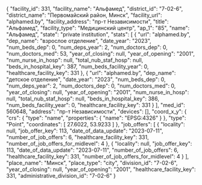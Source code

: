 {
    "facility_id": 331,
    "facility_name": "Альфамед",
    "district_id": "7-02-6",
    "district_name": "Первомайский район, Минск",
    "facility_url": "alphamed.by",
    "facility_address": "пр-т Независимости",
    "title": "Альфамед",
    "facility_type": "Медицинский центр",
    "ap_1": "85",
    "name": "Альфамед",
    "state": "private institution",
    "stats": [
        {
            "url": "alphamed.by",
            "dep_name": "взрослое отделение",
            "date_year": "2023",
            "num_beds_dep": 0,
            "num_deps_year": 2,
            "num_doctors_dep": 0,
            "num_doctors_med": 53,
            "year_of_closing": null,
            "year_of_opening": "2001",
            "num_nurse_in_hosp": null,
            "total_nub_staf_hosp": null,
            "beds_in_hospital_key": 387,
            "num_beds_facility_year": 0,
            "healthcare_facility_key": 331
        },
        {
            "url": "alphamed.by",
            "dep_name": "детское отделение",
            "date_year": "2023",
            "num_beds_dep": 0,
            "num_deps_year": 2,
            "num_doctors_dep": 0,
            "num_doctors_med": 0,
            "year_of_closing": null,
            "year_of_opening": "2001",
            "num_nurse_in_hosp": null,
            "total_nub_staf_hosp": null,
            "beds_in_hospital_key": 386,
            "num_beds_facility_year": 0,
            "healthcare_facility_key": 331
        }
    ],
    "med_id": 560648,
    "address": "пр-т Независимости",
    "devices": [],
    "coord_x_y": {
        "crs": {
            "type": "name",
            "properties": {
                "name": "EPSG:4326"
            }
        },
        "type": "Point",
        "coordinates": [
            27.6022,
            53.9233
        ]
    },
    "job_offers": [
        {
            "locality": null,
            "job_offer_key": 113,
            "date_of_data_update": "2023-07-11",
            "number_of_job_offers": 6,
            "healthcare_facility_key": 331,
            "number_of_job_offers_for_midlevel": 4
        },
        {
            "locality": null,
            "job_offer_key": 113,
            "date_of_data_update": "2023-07-11",
            "number_of_job_offers": 6,
            "healthcare_facility_key": 331,
            "number_of_job_offers_for_midlevel": 4
        }
    ],
    "place_name": "Минск",
    "place_type": "city",
    "division_id": "7-02-6",
    "year_of_closing": null,
    "year_of_opening": "2001",
    "healthcare_facility_key": 331,
    "administrative_division_id": "7-02-6"
}
